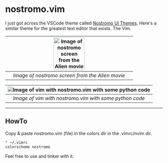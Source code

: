 # nostromo.vim

I just got across the VSCode theme called [Nostromo UI Themes](https://github.com/LegoYoda112/nostromo_ui_themes). Here's a similar theme for the greatest text editor that exists. The _Vim_.


| <img src="https://github.com/user-attachments/assets/d386de1f-75f6-4b83-8404-c87fa3084059" height="50%" width="50%" alt="Image of nostromo screen from the Alien movie"> |
|:-:|
| *Image of nostromo screen from the Alien movie* |



| <img src="https://github.com/user-attachments/assets/88a0fba2-431d-4987-9f2f-df70a2aadf33" alt="Image of vim with nostromo.vim with some python code"> |
|:--:|
| *Image of vim with nostromo.vim with some python code* |


<hr/>

## HowTo

Copy & paste nostromo.vim (file) in the colors dir in the .vimrc/nvim dir.
```viml
" ~/.vimrc
colorscheme nostromo
```


Feel free to use and tinker with it.

